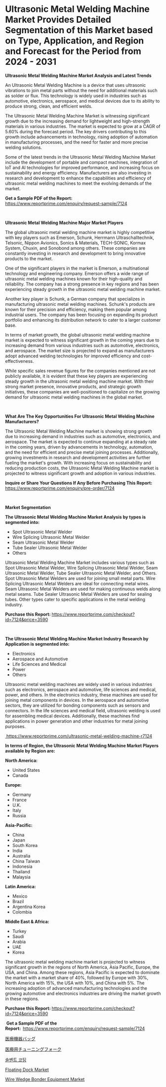 <p><h1>Ultrasonic Metal Welding Machine Market Provides Detailed Segmentation of this Market based on Type, Application, and Region and Forecast for the Period from 2024 - 2031</h1></p><p><strong>Ultrasonic Metal Welding Machine Market Analysis and Latest Trends</strong></p>
<p><p>An Ultrasonic Metal Welding Machine is a device that uses ultrasonic vibrations to join metal parts without the need for additional materials such as solder or flux. This technology is widely used in industries such as automotive, electronics, aerospace, and medical devices due to its ability to produce strong, clean, and efficient welds.</p><p>The Ultrasonic Metal Welding Machine Market is witnessing significant growth due to the increasing demand for lightweight and high-strength materials in various industries. The market is expected to grow at a CAGR of 5.60% during the forecast period. The key drivers contributing to this growth include advancements in technology, rising adoption of automation in manufacturing processes, and the need for faster and more precise welding solutions.</p><p>Some of the latest trends in the Ultrasonic Metal Welding Machine Market include the development of portable and compact machines, integration of IoT and AI technologies for improved performance, and increasing focus on sustainability and energy efficiency. Manufacturers are also investing in research and development to enhance the capabilities and efficiency of ultrasonic metal welding machines to meet the evolving demands of the market.</p></p>
<p><strong>Get a Sample PDF of the Report:&nbsp;</strong> <a href="https://www.reportprime.com/enquiry/request-sample/7124">https://www.reportprime.com/enquiry/request-sample/7124</a></p>
<p>&nbsp;</p>
<p><strong>Ultrasonic Metal Welding Machine Major Market Players</strong></p>
<p><p>The global ultrasonic metal welding machine market is highly competitive with key players such as Emerson, Schunk, Herrmann Ultraschalltechnik, Telsonic, Nippon Avionics, Sonics & Materials, TECH-SONIC, Kormax System, Chuxin, and Sonobond among others. These companies are constantly investing in research and development to bring innovative products to the market.</p><p>One of the significant players in the market is Emerson, a multinational technology and engineering company. Emerson offers a wide range of ultrasonic metal welding machines known for their high-quality and reliability. The company has a strong presence in key regions and has been experiencing steady growth in the ultrasonic metal welding machine market.</p><p>Another key player is Schunk, a German company that specializes in manufacturing ultrasonic metal welding machines. Schunk's products are known for their precision and efficiency, making them popular among industrial users. The company has been focusing on expanding its product portfolio and enhancing its distribution network to cater to a larger customer base.</p><p>In terms of market growth, the global ultrasonic metal welding machine market is expected to witness significant growth in the coming years due to increasing demand from various industries such as automotive, electronics, and aerospace. The market size is projected to expand as manufacturers adopt advanced welding technologies for improved efficiency and cost-effectiveness.</p><p>While specific sales revenue figures for the companies mentioned are not publicly available, it is evident that these key players are experiencing steady growth in the ultrasonic metal welding machine market. With their strong market presence, innovative products, and strategic growth initiatives, these companies are well-positioned to capitalize on the growing demand for ultrasonic metal welding machines in the global market.</p></p>
<p>&nbsp;</p>
<p><strong>What Are The Key Opportunities For Ultrasonic Metal Welding Machine Manufacturers?</strong></p>
<p><p>The Ultrasonic Metal Welding Machine market is showing strong growth due to increasing demand in industries such as automotive, electronics, and aerospace. The market is expected to continue expanding at a steady rate in the coming years, driven by advancements in technology, automation, and the need for efficient and precise metal joining processes. Additionally, growing investments in research and development activities are further fueling the market's growth. With increasing focus on sustainability and reducing production costs, the Ultrasonic Metal Welding Machine market is projected to witness significant growth and adoption in various industries.</p></p>
<p><strong>Inquire or Share Your Questions If Any Before Purchasing This Report:</strong> <a href="https://www.reportprime.com/enquiry/pre-order/7124">https://www.reportprime.com/enquiry/pre-order/7124</a></p>
<p>&nbsp;</p>
<p><strong>Market Segmentation</strong></p>
<p><strong>The Ultrasonic Metal Welding Machine Market Analysis by types is segmented into:</strong></p>
<p><ul><li>Spot Ultrasonic Metal Welder</li><li>Wire Splicing Ultrasonic Metal Welder</li><li>Seam Ultrasonic Metal Welder</li><li>Tube Sealer Ultrasonic Metal Welder</li><li>Others</li></ul></p>
<p><p>Ultrasonic Metal Welding Machine Market includes various types such as Spot Ultrasonic Metal Welder, Wire Splicing Ultrasonic Metal Welder, Seam Ultrasonic Metal Welder, Tube Sealer Ultrasonic Metal Welder, and Others. Spot Ultrasonic Metal Welders are used for joining small metal parts. Wire Splicing Ultrasonic Metal Welders are ideal for connecting metal wires. Seam Ultrasonic Metal Welders are used for making continuous welds along metal seams. Tube Sealer Ultrasonic Metal Welders are used for sealing tubes. Other types cater to specific applications in the metal welding industry.</p></p>
<p><strong>Purchase this Report:&nbsp;</strong><a href="https://www.reportprime.com/checkout?id=7124&price=3590">https://www.reportprime.com/checkout?id=7124&price=3590</a></p>
<p>&nbsp;</p>
<p><strong>The Ultrasonic Metal Welding Machine Market Industry Research by Application is segmented into:</strong></p>
<p><ul><li>Electronics</li><li>Aerospace and Automotive</li><li>Life Sciences and Medical</li><li>Power</li><li>Others</li></ul></p>
<p><p>Ultrasonic metal welding machines are widely used in various industries such as electronics, aerospace and automotive, life sciences and medical, power, and others. In the electronics industry, these machines are used for joining metal components in devices. In the aerospace and automotive sectors, they are utilized for bonding components such as sensors and connectors. In the life sciences and medical field, ultrasonic welding is used for assembling medical devices. Additionally, these machines find applications in power generation and other industries for metal joining purposes.</p></p>
<p><a href="https://www.reportprime.com/ultrasonic-metal-welding-machine-r7124">&nbsp;https://www.reportprime.com/ultrasonic-metal-welding-machine-r7124</a></p>
<p><strong>In terms of Region, the Ultrasonic Metal Welding Machine Market Players available by Region are:</strong></p>
<p>
    <p> <strong> North America: </strong>
        <ul>
            <li>United States</li>
            <li>Canada</li>
        </ul>
        </p> 
    <p> <strong> Europe: </strong>
        <ul>
            <li>Germany</li>
            <li>France</li>
            <li>U.K.</li>
            <li>Italy</li>
            <li>Russia</li>
        </ul>
        </p> 
    <p> <strong> Asia-Pacific: </strong>
        <ul>
            <li>China</li>
            <li>Japan</li>
            <li>South Korea</li>
            <li>India</li>
            <li>Australia</li>
            <li>China Taiwan</li>
            <li>Indonesia</li>
            <li>Thailand</li>
            <li>Malaysia</li>
        </ul>
        </p> 
    <p> <strong> Latin America: </strong>
        <ul>
            <li>Mexico</li>
            <li>Brazil</li>
            <li>Argentina Korea</li>
            <li>Colombia</li>
        </ul>
        </p> 
    <p> <strong> Middle East & Africa: </strong>
        <ul>
            <li>Turkey</li>
            <li>Saudi</li>
            <li>Arabia</li>
            <li>UAE</li>
            <li>Korea</li>
        </ul>
    </p>
    </p>
<p><p>The ultrasonic metal welding machine market is projected to witness significant growth in the regions of North America, Asia Pacific, Europe, the USA, and China. Among these regions, Asia Pacific is expected to dominate the market with a market share of 40%, followed by Europe with 30%, North America with 15%, the USA with 10%, and China with 5%. The increasing adoption of advanced manufacturing technologies and the growing automotive and electronics industries are driving the market growth in these regions.</p></p>
<p><strong>Purchase this Report: </strong><a href="https://www.reportprime.com/checkout?id=7124&price=3590">https://www.reportprime.com/checkout?id=7124&price=3590</a></p>
<p>&nbsp;<strong>Get a Sample PDF of the Report:&nbsp;&nbsp;</strong><a href="https://www.reportprime.com/enquiry/request-sample/7124">https://www.reportprime.com/enquiry/request-sample/7124</a></p>
<p><strong></strong></p>
<p><p><a href="https://github.com/TatumKoelpin2017/Market-Research-Report-List-1/blob/main/219815776263.md">医療機器バッグ</a></p><p><a href="https://github.com/WhitneyMurphy1982/Market-Research-Report-List-1/blob/main/746709276264.md">医療用チューニングフォーク</a></p><p><a href="https://github.com/KoleLedner/Market-Research-Report-List-1/blob/main/374528172073.md">솔벤트 코팅</a></p><p><a href="https://github.com/redneck06/Market-Research-Report-List-3/blob/main/floating-dock-market.md">Floating Dock Market</a></p><p><a href="https://github.com/peachesmcdowel1/Market-Research-Report-List-2/blob/main/wire-wedge-bonder-equipment-market.md">Wire Wedge Bonder Equipment Market</a></p></p>